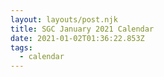 ```yaml
---
layout: layouts/post.njk
title: SGC January 2021 Calendar
date: 2021-01-02T01:36:22.853Z
tags:
  - calendar
---
```

![]()